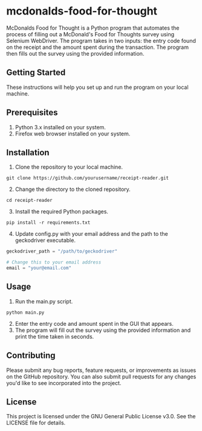 # mcdonalds-food-for-thought

McDonalds Food for Thought is a Python program that automates the process of filling out a McDonald's Food for Thoughts survey using Selenium WebDriver. The program takes in two inputs: the entry code found on the receipt and the amount spent during the transaction. The program then fills out the survey using the provided information.

## Getting Started
These instructions will help you set up and run the program on your local machine.

## Prerequisites
1. Python 3.x installed on your system.
2. Firefox web browser installed on your system.

## Installation
1. Clone the repository to your local machine.
```
git clone https://github.com/yourusername/receipt-reader.git
```
2. Change the directory to the cloned repository.
```
cd receipt-reader
```
3. Install the required Python packages.
```
pip install -r requirements.txt
```
4. Update config.py with your email address and the path to the geckodriver executable.
```python
geckodriver_path = "/path/to/geckodriver"

# Change this to your email address
email = "your@email.com"
```

## Usage
1. Run the main.py script.
```
python main.py
```
2. Enter the entry code and amount spent in the GUI that appears.
3. The program will fill out the survey using the provided information and print the time taken in seconds.

## Contributing
Please submit any bug reports, feature requests, or improvements as issues on the GitHub repository. You can also submit pull requests for any changes you'd like to see incorporated into the project.

## License
This project is licensed under the GNU General Public License v3.0. See the LICENSE file for details.
